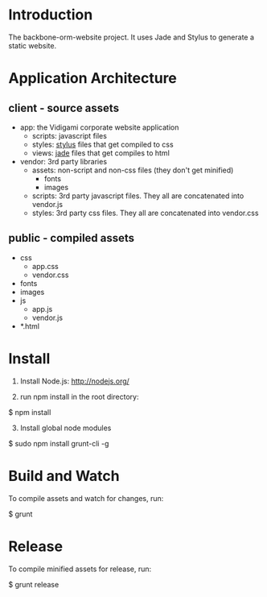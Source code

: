 Introduction
============

The backbone-orm-website project. It uses Jade and Stylus to generate a static website.

Application Architecture
=======

client - source assets
------

- app: the Vidigami corporate website application
    - scripts: javascript files
    - styles: [stylus](http://learnboost.github.io/stylus/) files that get compiled to css
    - views: [jade](http://jade-lang.com/) files that get compiles to html
- vendor: 3rd party libraries
    - assets: non-script and non-css files (they don't get minified)
        - fonts
        - images
    - scripts: 3rd party javascript files. They all are concatenated into vendor.js
    - styles: 3rd party css files. They all are concatenated into vendor.css

public - compiled assets
------

- css
    - app.css
    - vendor.css
- fonts
- images
- js
    - app.js
    - vendor.js
- *.html


Install
=======

1. Install Node.js: http://nodejs.org/

2. run npm install in the root directory:

$ npm install

3. Install global node modules

$ sudo npm install grunt-cli -g

Build and Watch
=======

To compile assets and watch for changes, run:

$ grunt


Release
=======

To compile minified assets for release, run:

$ grunt release

